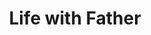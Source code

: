 ---
layout: film

excerpt: In late nineteenth century New York a Wall Street broker likes to think his house runs his way, but finds himself constantly bemused at how much of what happens is down to his wife. His children are also stretching their wings, discovering girls and making money out of patent medicine selling. When it comes to light he has never been baptized and everyone starts insisting he must do so, it all starts to get a bit too much.
title: Life with Father
runtime: 118
genre: 
- Comedy 
silent: no
decade: 1940s
recommended: no
editors-rating: 3.5
image:  /feature-images/Life-with-Father-1947.jpg
video: https://www.youtube.com/embed/0nDCEEdzdJ8?rel=0&amp;controls=0&amp;showinfo=0
synopsis: In late nineteenth century New York a Wall Street broker likes to think his house runs his way, but finds himself constantly bemused at how much of what happens is down to his wife. His children are also stretching their wings, discovering girls and making money out of patent medicine selling. When it comes to light he has never been baptized and everyone starts insisting he must do so, it all starts to get a bit too much.
director:  Michael Curtiz
year: 1947
country:  USA
language: 
- French
- English
cast:
- William Powell
- Irene Dunne
- Elizabeth Taylor
imdb: http://www.imdb.com/title/tt0039566/?ref_=fn_al_tt_1

--- 